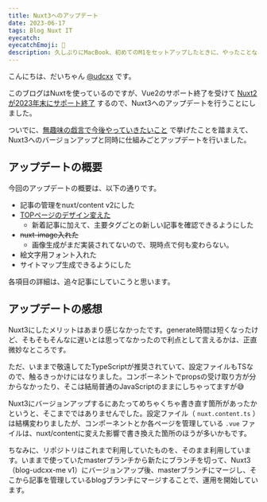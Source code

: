```yaml
---
title: Nuxt3へのアップデート
date: 2023-06-17
tags: Blog Nuxt IT
eyecatch:
eyecatchEmoji: 🚀
description: 久しぶりにMacBook、初めてのM1をセットアップしたときに、やったことなどをまとめておきます。
---
```


こんにちは、だいちゃん [@udcxx](https://twitter.com/udc_xx) です。

このブログはNuxtを使っているのですが、Vue2のサポート終了を受けて [Nuxt2が2023年末にサポート終了](https://nuxt.com/blog/vision-2023) するので、Nuxt3へのアップデートを行うことにしました。

ついでに、[無趣味の戯言で今後やっていきたいこと](https://blog.udcxx.me/article/220605/future-blog-udcxx-me/) で挙げたことを踏まえて、Nuxt3へのバージョンアップと同時に仕組みごとアップデートを行いました。

## アップデートの概要

今回のアップデートの概要は、以下の通りです。

- 記事の管理をnuxt/content v2にした
- [TOPページのデザイン変えた](https://blog.udcxx.me/article/230627/top-page-design-update/)
    - 新着記事に加えて、主要タグごとの新しい記事を確認できるようにした
- ~~nuxt-image入れた~~
    - 画像生成がまだ実装されてないので、現時点で何も変わらない。
- 絵文字用フォント入れた
- サイトマップ生成できるようにした

各項目の詳細は、追々記事にしていこうと思います。

## アップデートの感想

Nuxt3にしたメリットはあまり感じなかったです。generate時間は短くなったけど、そもそもそんなに遅いとは思ってなかったので利点として言えるかは、正直微妙なところです。

ただ、いままで敬遠してたTypeScriptが推奨されていて、設定ファイルもTSなので、触るきっかけにはなりました。コンポーネントでpropsの受け取り方が分からなかったり、そこは結局普通のJavaScriptのままにしちゃってますが😅

Nuxt3にバージョンアップするにあたってめちゃくちゃ書き直す箇所があったかというと、そこまでではありませんでした。設定ファイル（ `nuxt.content.ts` ）は結構変わりましたが、コンポーネントとか各ページを管理している `.vue` ファイルは、nuxt/contentに変えた影響で書き換えた箇所のほうが多いかもです。

ちなみに、リポジトリはこれまで利用していたものを、そのまま利用しています。いままで使っていたmasterブランチから新たにブランチを切って、Nuxt3（blog-udcxx-me v1）にバージョンアップ後、masterブランチにマージし、そこから記事を管理しているblogブランチにマージすることで、運用を開始しています。